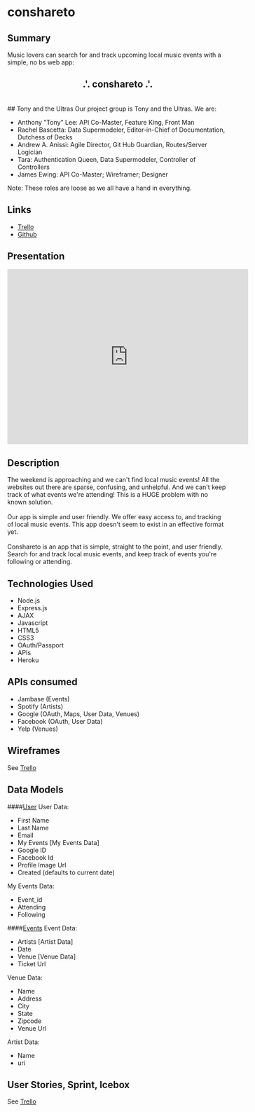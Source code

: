 # conshareto

## Summary
Music lovers can search for and track upcoming local music events with a simple, no bs web app: 
<h2><center>.'. conshareto .'.</center></h1>
<br>
## Tony and the Ultras
Our project group is Tony and the Ultras. We are:<br>

- Anthony "Tony" Lee: API Co-Master, Feature King, Front Man
- Rachel Bascetta: Data Supermodeler, Editor-in-Chief of Documentation, Dutchess of Decks
- Andrew A. Anissi: Agile Director, Git Hub Guardian,
Routes/Server Logician
- Tara: Authentication Queen, Data Supermodeler, Controller of Controllers
- James Ewing: API Co-Master; Wireframer; Designer

Note: These roles are loose as we all have a hand in everything.

## Links
- <a href="https://trello.com/b/8NnxlvTx/conshareto">Trello</a>
- <a href="https://github.com/wingedearth/conshareto">Github</a>

## Presentation

<iframe id="iframe_container" frameborder="0" webkitallowfullscreen="" mozallowfullscreen="" allowfullscreen="" width="550" height="400" src="https://prezi.com/embed/lcgdwibbdh2o/?bgcolor=ffffff&amp;lock_to_path=0&amp;autoplay=0&amp;autohide_ctrls=0&amp;landing_data=bHVZZmNaNDBIWnNjdEVENDRhZDFNZGNIUE43MHdLNWpsdFJLb2ZHanI5KzJDY0E0WTg3eXVLU3Y0UU1SeFZoa0VBPT0&amp;landing_sign=lDJ7LlmmOzfHHyn3TTwUdymyZ4Uh9a9HnPCu_t0Wglk"></iframe>

## Description
The weekend is approaching and we can't find local music events! All the websites out there are sparse, confusing, and unhelpful. And we can't keep track of what events we're attending! This is a HUGE problem with no known solution.<br><br>
Our app is simple and user friendly. We offer easy access to, and tracking of local music events. This app doesn't seem to exist in an effective format yet. <br><br>
Conshareto is an app that is simple, straight to the point, and user friendly. Search for and track local music events, and keep track of events you're following or attending.


## Technologies Used

- Node.js
- Express.js
- AJAX
- Javascript
- HTML5
- CSS3
- OAuth/Passport
- APIs
- Heroku


## APIs consumed
- Jambase (Events)
- Spotify (Artists)
- Google (OAuth, Maps, User Data, Venues)
- Facebook (OAuth, User Data)
- Yelp (Venues)


## Wireframes
See <a href="https://trello.com/b/8NnxlvTx/conshareto">Trello</a>


## Data Models

####<u>User</u>
User Data:
<ul>
<li>First Name</li>
<li>Last Name</li>
<li>Email</li>
<li>My Events [My Events Data]</li>
<li>Google ID</li>
<li>Facebook Id</li>
<li>Profile Image Url</li>
<li>Created (defaults to current date)</li>
</ul>

My Events Data:
<ul>
<li>Event_id</li>
<li>Attending</li>
<li>Following</li>
</ul>

####<u>Events</u>
Event Data:
<ul>
<li>Artists [Artist Data]</li>
<li>Date</li>
<li>Venue [Venue Data]</li>
<li>Ticket Url</li>
</ul>

Venue Data:
<ul>
<li>Name</li>
<li>Address</li>
<li>City</li>
<li>State</li>
<li>Zipcode</li>
<li>Venue Url</li>
</ul>
  
 
Artist Data:
<ul>
<li>Name</li>
<li>uri</li>
</ul>


## User Stories, Sprint, Icebox
See <a href="https://trello.com/b/8NnxlvTx/conshareto">Trello</a>



